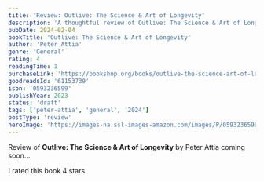 ```yaml
---
title: 'Review: Outlive: The Science & Art of Longevity'
description: 'A thoughtful review of Outlive: The Science & Art of Longevity by Peter Attia'
pubDate: 2024-02-04
bookTitle: 'Outlive: The Science & Art of Longevity'
author: 'Peter Attia'
genre: 'General'
rating: 4
readingTime: 1
purchaseLink: 'https://bookshop.org/books/outlive-the-science-art-of-longevity/9780593236598'
goodreadsId: '61153739'
isbn: '0593236599'
publishYear: 2023
status: 'draft'
tags: ['peter-attia', 'general', '2024']
postType: 'review'
heroImage: 'https://images-na.ssl-images-amazon.com/images/P/0593236599.01.L.jpg'
---
```


Review of **Outlive: The Science & Art of Longevity** by Peter Attia coming soon...

I rated this book 4 stars.